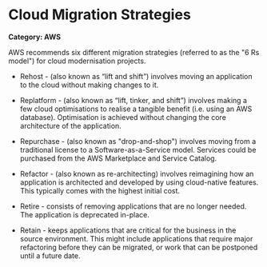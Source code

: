 # Cloud Migration Strategies

__Category: AWS__

AWS recommends six different migration strategies (referred to as the "6 Rs model") for cloud modernisation projects.

* Rehost - (also known as “lift and shift”) involves moving an application to the cloud without making changes to it.

* Replatform - (also known as “lift, tinker, and shift”) involves making a few cloud optimisations to realise a tangible benefit (i.e. using an AWS database). Optimisation is achieved without changing the core architecture of the application.

* Repurchase - (also known as "drop-and-shop") involves moving from a traditional license to a Software-as-a-Service model. Services could be purchased from the AWS Marketplace and Service Catalog.

* Refactor - (also known as re-architecting) involves reimagining how an application is architected and developed by using cloud-native features. This typically comes with the highest initial cost.

* Retire - consists of removing applications that are no longer needed. The application is deprecated in-place. 

* Retain - keeps applications that are critical for the business in the source environment. This might include applications that require major refactoring before they can be migrated, or work that can be postponed until a future date.
